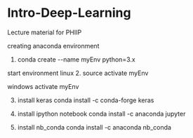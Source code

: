 # Intro-Deep-Learning
Lecture material for PHIIP

creating anaconda environment
1. conda create --name myEnv python=3.x

start environment 
linux
2. source activate myEnv
   
windows
 activate myEnv

3. install keras
conda install -c conda-forge keras 

4. install ipython notebook
conda install -c anaconda jupyter 

5. install nb_conda
conda install -c anaconda nb_conda 
